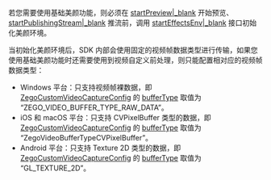 若您需要使用基础美颜功能，则必须在 [startPreview\|_blank](@startPreview) 开始预览、[startPublishingStream\|_blank](@startPublishingStream) 推流前，调用 [startEffectsEnv\|_blank](@startEffectsEnv) 接口初始化美颜环境。

当初始化美颜环境后，SDK 内部会使用固定的视频帧数据类型进行传输，如果您使用基础美颜功能时还需要使用到视频自定义前处理，则只能配置相对应的视频帧数据类型：
- Windows 平台：只支持视频帧裸数据，即 [ZegoCustomVideoCaptureConfig](https://doc-zh.zego.im/article/api?doc=Express_Video_SDK_API~CPP_windows~struct~zego-express-zego-custom-video-capture-config&jumpType=route) 的 [bufferType](https://doc-zh.zego.im/article/api?doc=Express_Video_SDK_API~CPP_windows~struct~zego-express-zego-custom-video-capture-config&jumpType=route#buffer-type) 取值为 “ZEGO_VIDEO_BUFFER_TYPE_RAW_DATA”。
- iOS 和 macOS 平台：只支持 CVPixelBuffer 类型的数据，即 [ZegoCustomVideoCaptureConfig](https://doc-zh.zego.im/article/api?doc=Express_Video_SDK_API~objective-c_ios~class~ZegoCustomVideoCaptureConfig) 的 [bufferType](https://doc-zh.zego.im/article/api?doc=Express_Video_SDK_API~objectivec_ios~enum~ZegoVideoBufferType) 取值为 “ZegoVideoBufferTypeCVPixelBuffer”。
- Android 平台：只支持 Texture 2D 类型的数据，即 [ZegoCustomVideoCaptureConfig](https://doc-zh.zego.im/article/api?doc=Express_Video_SDK_API~Java_android~class~im-zego-zegoexpress-entity-zego-custom-video-capture-config&jumpType=route) 的 [bufferType](https://doc-zh.zego.im/article/api?doc=Express_Video_SDK_API~Java_android~class~im-zego-zegoexpress-entity-zego-custom-video-capture-config&jumpType=route#buffer-type) 取值为 “GL_TEXTURE_2D”。



